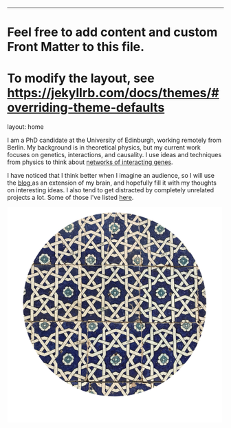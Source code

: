 ---
# Feel free to add content and custom Front Matter to this file.
# To modify the layout, see https://jekyllrb.com/docs/themes/#overriding-theme-defaults

layout: home


<div class="wrapper  bottom-3">
	<section  class="main-col66">
		<p class='bottom-1'> 
			I am a PhD candidate at the University of Edinburgh, working remotely from Berlin. My background is in theoretical physics, but my current work focuses on genetics, interactions, and causality.  I use ideas and techniques from physics to think about <a href="/research">networks of interacting genes</a>.
		</p>
		<p>	
			I have noticed that I think better when I imagine an audience, so I will use the <a href="/blog"> blog </a> as an extension of my brain, and hopefully fill it with my thoughts on interesting ideas. I also tend to get distracted by completely unrelated projects a lot. Some of those I've listed <a href="/projects">here</a>. 
		</p>	
	</section>
	<section class="main-col33">
		<img src="/assets/tiles2_small.png" width="500">
	</section>
</div>